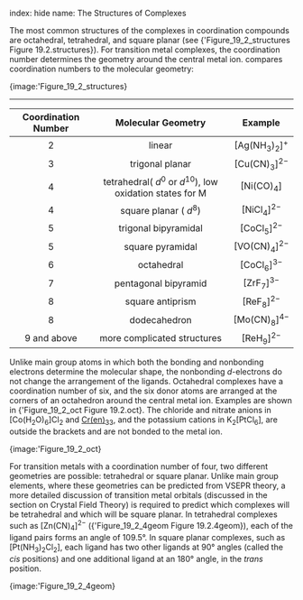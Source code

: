 index: hide
name: The Structures of Complexes

The most common structures of the complexes in coordination compounds are octahedral, tetrahedral, and square planar (see {'Figure_19_2_structures Figure 19.2.structures}). For transition metal complexes, the coordination number determines the geometry around the central metal ion.  compares coordination numbers to the molecular geometry:


{image:'Figure_19_2_structures}
        


****

| Coordination Number | Molecular Geometry | Example |
|:-:|:-:|:-:|
| 2 | linear | [Ag(NH<sub>3</sub>)<sub>2</sub>]<sup>+</sup> |
| 3 | trigonal planar | [Cu(CN)<sub>3</sub>]<sup>2−</sup> |
| 4 | tetrahedral( *d*<sup>0</sup> or  *d*<sup>10</sup>), low oxidation states for M | [Ni(CO)<sub>4</sub>] |
| 4 | square planar ( *d*<sup>8</sup>) | [NiCl<sub>4</sub>]<sup>2−</sup> |
| 5 | trigonal bipyramidal | [CoCl<sub>5</sub>]<sup>2−</sup> |
| 5 | square pyramidal | [VO(CN)<sub>4</sub>]<sup>2−</sup> |
| 6 | octahedral | [CoCl<sub>6</sub>]<sup>3−</sup> |
| 7 | pentagonal bipyramid | [ZrF<sub>7</sub>]<sup>3−</sup> |
| 8 | square antiprism | [ReF<sub>8</sub>]<sup>2−</sup> |
| 8 | dodecahedron | [Mo(CN)<sub>8</sub>]<sup>4−</sup> |
| 9 and above | more complicated structures | [ReH<sub>9</sub>]<sup>2−</sup> |
    

Unlike main group atoms in which both the bonding and nonbonding electrons determine the molecular shape, the nonbonding  *d*-electrons do not change the arrangement of the ligands. Octahedral complexes have a coordination number of six, and the six donor atoms are arranged at the corners of an octahedron around the central metal ion. Examples are shown in {'Figure_19_2_oct Figure 19.2.oct}. The chloride and nitrate anions in [Co(H<sub>2</sub>O)<sub>6</sub>]Cl<sub>2</sub> and [Cr(en)<sub>3</sub>](NO<sub>3</sub>)<sub>3</sub>, and the potassium cations in K<sub>2</sub>[PtCl<sub>6</sub>], are outside the brackets and are not bonded to the metal ion.


{image:'Figure_19_2_oct}
        

For transition metals with a coordination number of four, two different geometries are possible: tetrahedral or square planar. Unlike main group elements, where these geometries can be predicted from VSEPR theory, a more detailed discussion of transition metal orbitals (discussed in the section on Crystal Field Theory) is required to predict which complexes will be tetrahedral and which will be square planar. In tetrahedral complexes such as [Zn(CN)<sub>4</sub>]<sup>2−</sup> ({'Figure_19_2_4geom Figure 19.2.4geom}), each of the ligand pairs forms an angle of 109.5°. In square planar complexes, such as [Pt(NH<sub>3</sub>)<sub>2</sub>Cl<sub>2</sub>], each ligand has two other ligands at 90° angles (called the  *cis* positions) and one additional ligand at an 180° angle, in the  *trans* position.


{image:'Figure_19_2_4geom}
        

